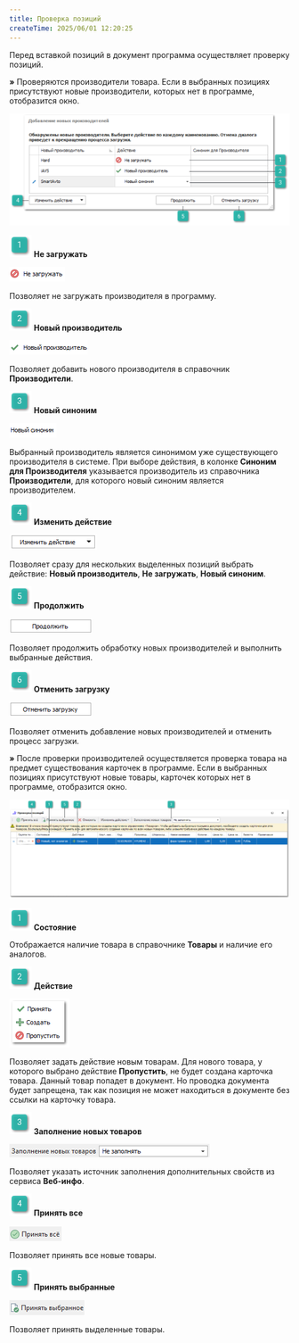 ```yaml
---
title: Проверка позиций
createTime: 2025/06/01 12:20:25
---
```

Перед вставкой позиций в документ программа осуществляет проверку позиций. 

**»** Проверяются производители товара. Если в выбранных позициях присутствуют новые производители, которых нет в программе, отобразится окно. 

![](../../../assets/work/two/449.png)

![](../../../assets/work/two/006.png) **Не загружать**

![](../../../assets/work/two/450.png)

Позволяет не загружать производителя в программу.

![](../../../assets/work/two/008.png) **Новый производитель**

![](../../../assets/work/two/451.png)

Позволяет добавить нового производителя в справочник **Производители**.

![](../../../assets/work/two/009.png) **Новый синоним** 

![](../../../assets/work/two/452.png)

Выбранный производитель является синонимом уже существующего производителя в системе. При выборе действия, в колонке **Синоним для Производителя** указывается производитель из справочника **Производители**, для которого новый синоним является производителем. 

![](../../../assets/work/two/010.png) **Изменить действие**

![](../../../assets/work/two/453.png)

Позволяет сразу для нескольких выделенных позиций выбрать действие: **Новый производитель**, **Не загружать**, **Новый синоним**.

![](../../../assets/work/two/011.png) **Продолжить**

![](../../../assets/work/two/454.png)

Позволяет продолжить обработку новых производителей и выполнить выбранные действия.

![](../../../assets/work/two/012.png) **Отменить загрузку**

![](../../../assets/work/two/455.png)

Позволяет отменить добавление новых производителей и отменить процесс загрузки.

**»** После проверки производителей осуществляется проверка товара на предмет существования карточек в программе. Если в выбранных позициях присутствуют новые товары, карточек которых нет в программе, отобразится окно. 

![](../../../assets/work/two/456.png)

![](../../../assets/work/two/006.png) **Состояние**

Отображается наличие товара в справочнике **Товары** и наличие его аналогов.

![](../../../assets/work/two/008.png) **Действие**

![](../../../assets/work/two/457.png)

Позволяет задать действие новым товарам. Для нового товара, у которого выбрано действие **Пропустить**, не будет создана карточка товара. Данный товар попадет в документ. Но проводка документа будет запрещена, так как позиция не может находиться в документе без ссылки на карточку товара.

![](../../../assets/work/two/009.png) **Заполнение новых товаров**

![](../../../assets/work/two/458.png)

Позволяет указать источник заполнения дополнительных свойств из сервиса **Веб-инфо**.

![](../../../assets/work/two/010.png) **Принять все**

![](../../../assets/work/two/459.png)

Позволяет принять все новые товары.

![](../../../assets/work/two/011.png) **Принять выбранные**

![](../../../assets/work/two/460.png)

Позволяет принять выделенные товары.